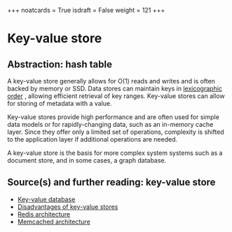 +++ 
noatcards = True 
isdraft = False 
weight = 121
+++

# Key-value store

## Abstraction: hash table

A key-value store generally allows for O(1) reads and writes and is often backed by memory or SSD. Data stores can
maintain keys in [lexicographic order](https://en.wikipedia.org/wiki/Lexicographical_order) , allowing efficient
retrieval of key ranges. Key-value stores can allow for storing of metadata with a value.

Key-value stores provide high performance and are often used for simple data models or for rapidly-changing data, such
as an in-memory cache layer. Since they offer only a limited set of operations, complexity is shifted to the application
layer if additional operations are needed.

A key-value store is the basis for more complex system systems such as a document store, and in some cases, a graph
database.

## Source(s) and further reading: key-value store

- [Key-value database](https://en.wikipedia.org/wiki/Key-value_database)
- [Disadvantages of key-value stores](http://stackoverflow.com/questions/4056093/what-are-the-disadvantages-of-using-a-key-value-table-over-nullable-columns-or)
- [Redis architecture](http://qnimate.com/overview-of-redis-architecture/)
- [Memcached architecture](https://www.adayinthelifeof.nl/2011/02/06/memcache-internals/) 